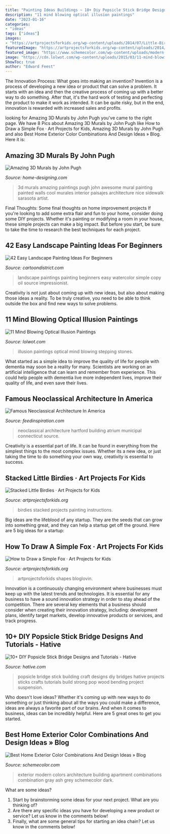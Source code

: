 ```yaml
---
title: "Painting Ideas Buildings ~ 10+ Diy Popsicle Stick Bridge Designs And Tutorials"
description: "11 mind blowing optical illusion paintings"
date: "2023-01-16"
categories:
- "ideas"
tags: ["ideas"]
images:
- "https://artprojectsforkids.org/wp-content/uploads/2014/07/Little-Birdies-Painting-650.jpg"
featuredImage: "https://artprojectsforkids.org/wp-content/uploads/2014/07/Little-Birdies-Painting-650.jpg"
featured_image: "https://www.schemecolor.com/wp-content/uploads/modern-architecture.png"
image: "https://cdn.lolwot.com/wp-content/uploads/2015/03/11-mind-blowing-optical-illusion-paintings-3.jpg"
ShowToc: true
author: "Edward Feest"
---
```



The Innovation Process: What goes into making an invention?
Invention is a process of developing a new idea or product that can solve a problem. It starts with an idea and then the creative process of coming up with a better way to do something. After that, it's the hard work of testing and perfecting the product to make it work as intended. It can be quite risky, but in the end, innovation is rewarded with increased sales and profits.

	

		
looking for Amazing 3D Murals by John Pugh you've came to the right page. We have 8 Pics about Amazing 3D Murals by John Pugh like How to Draw a Simple Fox · Art Projects for Kids, Amazing 3D Murals by John Pugh and also Best Home Exterior Color Combinations And Design Ideas » Blog. Here it is:
		
    
## Amazing 3D Murals By John Pugh

<img loading=lazy src="http://cdn.home-designing.com/wp-content/uploads/2009/06/awesome-wall-paintings.jpg" onerror="this.onerror=null;this.src='https://tse1.mm.bing.net/th?id=OIP.qN8v-7wDtC4g8LcCi-cVvAHaEB&amp;pid=15.1';" alt="Amazing 3D Murals by John Pugh">

_Source: home-designing.com_

>3d murals amazing paintings pugh john awesome mural painting painted walls cool murales interior paisajes architecture nice sidewalk sarasota artist. 

	

Final Thoughts: Some final thoughts on home improvement projects
If you're looking to add some extra flair and fun to your home, consider doing some DIY projects. Whether it's painting or modifying a room in your house, these simple projects can make a big impact. But before you start, be sure to take the time to research the best techniques for each project.

    
## 42 Easy Landscape Painting Ideas For Beginners

<img loading=lazy src="http://www.cartoondistrict.com/wp-content/uploads/2017/07/Easy-Landscape-Painting-Ideas-For-Beginners-20.jpg" onerror="this.onerror=null;this.src='https://tse3.mm.bing.net/th?id=OIP.hO0FfIecpDA5JsUijgRCUQHaKd&amp;pid=15.1';" alt="42 Easy Landscape Painting Ideas For Beginners">

_Source: cartoondistrict.com_

>landscape paintings painting beginners easy watercolor simple copy oil source impressionist. 

	

Creativity is not just about coming up with new ideas, but also about making those ideas a reality. To be truly creative, you need to be able to think outside the box and find new ways to solve problems.

    
## 11 Mind Blowing Optical Illusion Paintings

<img loading=lazy src="https://cdn.lolwot.com/wp-content/uploads/2015/03/11-mind-blowing-optical-illusion-paintings-3.jpg" onerror="this.onerror=null;this.src='https://tse1.mm.bing.net/th?id=OIP.itHdMqRQ9fLkx4weQwEaEgHaEz&amp;pid=15.1';" alt="11 Mind Blowing Optical Illusion Paintings">

_Source: lolwot.com_

>illusion paintings optical mind blowing stepping stones. 

	

What started as a simple idea to improve the quality of life for people with dementia may soon be a reality for many. Scientists are working on an artificial intelligence that can learn and remember from experience. This could help people with dementia live more independent lives, improve their quality of life, and even save their lives.

    
## Famous Neoclassical Architecture In America

<img loading=lazy src="http://feedinspiration.com/wp-content/uploads/2015/04/Hartford-Connecticut-Municipal-Building-Atrium-Historical-Building.jpg" onerror="this.onerror=null;this.src='https://tse3.mm.bing.net/th?id=OIP.2bsfwTTFPiZkdmx6IrAfwQHaJ4&amp;pid=15.1';" alt="Famous Neoclassical Architecture In America">

_Source: feedinspiration.com_

>neoclassical architecture hartford building atrium municipal connecticut source. 

	

Creativity is a essential part of life. It can be found in everything from the simplest things to the most complex issues. Whether its a new idea, or just taking the time to do something your own way, creativity is essential to success.

    
## Stacked Little Birdies · Art Projects For Kids

<img loading=lazy src="https://artprojectsforkids.org/wp-content/uploads/2014/07/Little-Birdies-Painting-650.jpg" onerror="this.onerror=null;this.src='https://tse4.mm.bing.net/th?id=OIP.EWG4bZF-2TopftW3wYIdLQHaHa&amp;pid=15.1';" alt="Stacked Little Birdies · Art Projects for Kids">

_Source: artprojectsforkids.org_

>birdies stacked projects painting instructions. 

	

Big ideas are the lifeblood of any startup. They are the seeds that can grow into something great, and they can help a startup get off the ground. Here are 5 big ideas for a startup: 

    
## How To Draw A Simple Fox · Art Projects For Kids

<img loading=lazy src="https://artprojectsforkids.org/wp-content/uploads/2020/09/Fox-Simple-791x1024.jpg" onerror="this.onerror=null;this.src='https://tse1.mm.bing.net/th?id=OIP.JEhvPhVax2qyzHD9f7uviQHaJl&amp;pid=15.1';" alt="How to Draw a Simple Fox · Art Projects for Kids">

_Source: artprojectsforkids.org_

>artprojectsforkids shapes bloglovin. 

	

Innovation is a continuously changing environment where businesses must keep up with the latest trends and technologies. It is essential for any business to have a sound innovation strategy in order to stay ahead of the competition. There are several key elements that a business should consider when creating their innovation strategy, including: development plans, identify target markets, develop innovative products or services, and track progress.

    
## 10+ DIY Popsicle Stick Bridge Designs And Tutorials - Hative

<img loading=lazy src="https://hative.com/wp-content/uploads/2014/03/popsicle-stick-bridge/8-popsicle-stick-bridge-building.jpg" onerror="this.onerror=null;this.src='https://tse4.mm.bing.net/th?id=OIP.qdKpY_OrtvjyGGUPVLCxPwHaFj&amp;pid=15.1';" alt="10+ DIY Popsicle Stick Bridge Designs and Tutorials - Hative">

_Source: hative.com_

>popsicle bridge stick building craft designs diy bridges hative projects sticks crafts tutorials build strong pop wood bending project suspension. 

	

Who doesn't love ideas? Whether it's coming up with new ways to do something or just thinking about all the ways you could make a difference, ideas are always a favorite part of our brains. And when it comes to business, ideas can be incredibly helpful. Here are 5 great ones to get you started.

    
## Best Home Exterior Color Combinations And Design Ideas » Blog

<img loading=lazy src="https://www.schemecolor.com/wp-content/uploads/modern-architecture.png" onerror="this.onerror=null;this.src='https://tse1.mm.bing.net/th?id=OIP.arxko7QiSpz1dPBvo8010QHaEE&amp;pid=15.1';" alt="Best Home Exterior Color Combinations And Design Ideas » Blog">

_Source: schemecolor.com_

>exterior modern colors architecture building apartment combinations combination gray ash grey schemecolor dark. 

	

What are some ideas?
1. Start by brainstorming some ideas for your next project. What are you thinking of?
2. Are there any specific ideas you have for developing a new product or service? Let us know in the comments below!
3. Finally, what are some general tips for starting an idea chain? Let us know in the comments below!

